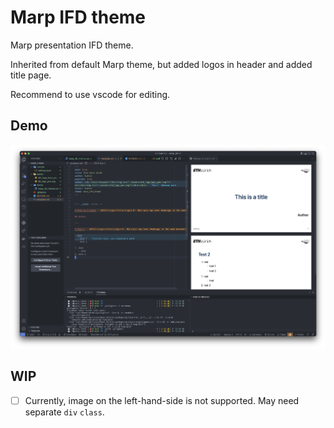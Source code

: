 # Marp IFD theme

Marp presentation IFD theme.

Inherited from default Marp theme, but added logos in header and added title page.

Recommend to use vscode for editing.

## Demo

![demo](assets/screenshot.png)

## WIP

- [ ] Currently, image on the left-hand-side is not supported. May need separate `div` `class`.